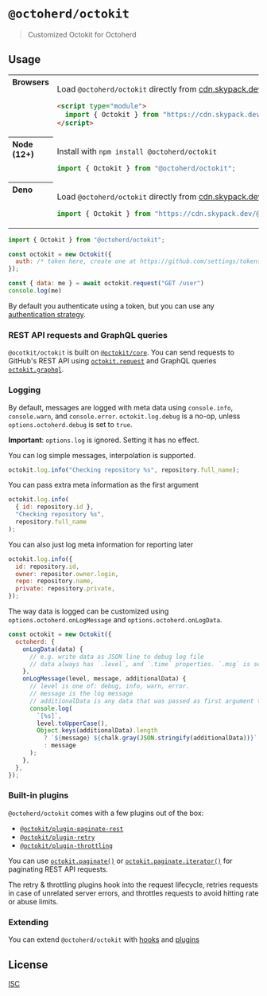 # `@octoherd/octokit`

> Customized Octokit for Octoherd

## Usage

<table>
<tbody valign=top align=left>
<tr><th>
Browsers
</th><td width=100%>

Load <code>@octoherd/octokit</code> directly from <a href="https://www.skypack.dev">cdn.skypack.dev</a>

```html
<script type="module">
  import { Octokit } from "https://cdn.skypack.dev/@octoherd/octokit";
</script>
```

</td></tr>
<tr><th>
Node (12+)
</th><td>

Install with <code>npm install @octoherd/octokit</code>

```js
import { Octokit } from "@octoherd/octokit";
```

</td></tr>
<tr><th>
Deno
</th><td>

Load <code>@octoherd/octokit</code> directly from <a href="https://www.skypack.dev">cdn.skypack.dev</a> with the `?dts` query

```js
import { Octokit } from "https://cdn.skypack.dev/@octoherd/octokit?dts";
```

</td></tr>
</tbody>
</table>

```js
import { Octokit } from "@octoherd/octokit";

const octokit = new Octokit({
  auth: /* token here, create one at https://github.com/settings/tokens/new */,
});

const { data: me } = await octokit.request("GET /user")
console.log(me)
```

By default you authenticate using a token, but you can use any [authentication strategy](https://github.com/octokit/core.js#authentication).

### REST API requests and GraphQL queries

`@ocotkit/octokit` is built on [`@octokit/core`](https://github.com/octokit/core.js#readme). You can send requests to GitHub's REST API using [`octokit.request`](https://github.com/octokit/core.js#rest-api-example) and GraphQL queries [`octokit.graphql`](https://github.com/octokit/core.js#graphql-example).

### Logging

By default, messages are logged with meta data using `console.info`, `console.warn`, and `console.error`. `octokit.log.debug` is a no-op, unless `options.octoherd.debug` is set to `true`.

**Important**: `options.log` is ignored. Setting it has no effect.

You can log simple messages, interpolation is supported.

```js
octokit.log.info("Checking repository %s", repository.full_name);
```

You can pass extra meta information as the first argument

```js
octokit.log.info(
  { id: repository.id },
  "Checking repository %s",
  repository.full_name
);
```

You can also just log meta information for reporting later

```js
octokit.log.info({
  id: repository.id,
  owner: repositor.owner.login,
  repo: repository.name,
  private: repository.private,
});
```

The way data is logged can be customized using `options.octoherd.onLogMessage` and `options.octoherd.onLogData`.

```js
const octokit = new Octokit({
  octoherd: {
    onLogData(data) {
      // e.g. write data as JSON line to debug log file
      // data always has `.level`, and `.time` properties. `.msg` is set from the log message if set.
    },
    onLogMessage(level, message, additionalData) {
      // level is one of: debug, info, warn, error.
      // message is the log message
      // additionalData is any data that was passed as first argument to the log methods. It defaults to {}
      console.log(
        `[%s]`,
        level.toUpperCase(),
        Object.keys(additionalData).length
          ? `${message} ${chalk.gray(JSON.stringify(additionalData))}`
          : message
      );
    },
  },
});
```

### Built-in plugins

`@octoherd/octokit` comes with a few plugins out of the box:

- [`@octokit/plugin-paginate-rest`](https://github.com/octokit/plugin-paginate-rest.js#readme)
- [`@octokit/plugin-retry`](https://github.com/octokit/plugin-retry.js#readme)
- [`@octokit/plugin-throttling`](https://github.com/octokit/plugin-throttling.js#readme)

You can use [`octokit.paginate()`](https://github.com/octokit/plugin-paginate-rest.js#octokitpaginate) or [`octokit.paginate.iterator()`](https://github.com/octokit/plugin-paginate-rest.js#octokitpaginateiterator) for paginating REST API requests.

The retry & throttling plugins hook into the request lifecycle, retries requests in case of unrelated server errors, and throttles requests to avoid hitting rate or abuse limits.

### Extending

You can extend `@octoherd/octokit` with [hooks](https://github.com/octokit/core.js#hooks) and [plugins](https://github.com/octokit/core.js#plugins)

## License

[ISC](LICENSE.md)
